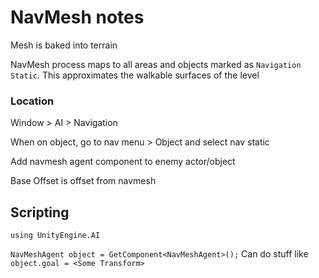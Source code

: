 # NavMesh notes

Mesh is baked into terrain

NavMesh process maps to all areas and objects marked as `Navigation Static`. This approximates the walkable surfaces of the level

### Location
Window > AI > Navigation

When on object, go to nav menu > Object and select nav static

Add navmesh agent component to enemy actor/object

Base Offset is offset from navmesh

## Scripting

`using UnityEngine.AI`

`NavMeshAgent object = GetComponent<NavMeshAgent>();`
Can do stuff like `object.goal = <Some Transform>`

